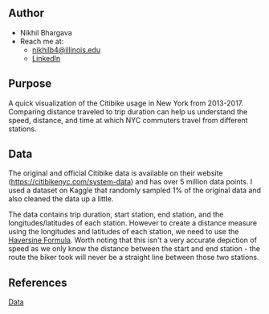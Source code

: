 ## Author

-   Nikhil Bhargava
-   Reach me at:
    -   [nikhilb4\@illinois.edu](mailto:nikhilb4@illinois.edu)
    -   [LinkedIn](https://www.linkedin.com/in/nikhilxbhargava/)

## Purpose

A quick visualization of the Citibike usage in New York from 2013-2017. Comparing distance traveled to trip duration can help us understand the speed, distance, and time at which NYC commuters travel from different stations.

## Data

The original and official Citibike data is available on their website (<https://citibikenyc.com/system-data>) and has over 5 million data points. I used a dataset on Kaggle that randomly sampled 1% of the original data and also cleaned the data up a little.

The data contains trip duration, start station, end station, and the longitudes/latitudes of each station. However to create a distance measure using the longitudes and latitudes of each station, we need to use the [Haversine Formula](https://en.wikipedia.org/wiki/Haversine_formula). Worth noting that this isn't a very accurate depiction of speed as we only know the distance between the start and end station - the route the biker took will never be a straight line between those two stations.

## References

[Data](https://www.kaggle.com/datasets/fatihb/citibike-sampled-data-2013-2017)
